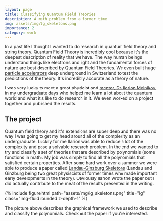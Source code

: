 ```yaml
---
layout: page
title: Classifying Quantum Field Theories
description: A math problem from a former time
img: assets/img/lg_skeletons.png
importance: 2
category: work
---
```


In a past life I thought I wanted to do research in quantum field theory and string theory. Quantum Field Theory
is incredibly cool because it's the deepest description of reality that we have. The way human beings understand
things like electrons and light and the fundamental forces of nature are best described by Quantum Field Theories.
We even built huge [particle accelerators](https://en.wikipedia.org/wiki/CERN) deep underground in Switzerland to 
test the predictions of the theory. It's incredibly accurate as a theory of nature. 

I was very lucky to meet a great physicist and [mentor, Dr. Ilarion Melnikov,](https://www.jmu.edu/physics/people/all-people/melnikov-ilarion.shtml) 
in my undergraduate days who helped me learn a lot about the quantum world and what it's like to do research in it. 
We even worked on a project together and published the results. 


## The project

Quantum field theory and it's extensions are super deep and there was no way I was going to get my head around all of
the complexity as an undergraduate.
Luckily for me Ilarion was able to reduce a lot of the complexity and pose a solvable research problem. In the end we 
wanted to try and classify a set of theories that are described by polynomials (some functions in math). My job was simply 
to find all the polynomials that satisfied certain properties.
After some hard work over a summer we were able to produce a paper called 
[Landau-Ginzburg Skeletons](https://link.springer.com/article/10.1007/JHEP05(2017)050) (Landau and Ginzburg being two
great physiscists of former times who made important early developments in the theory). Obviously Ilarion wrote the paper but
I did actually contribute to the meat of the results presented in the writing.

{% include figure.html path="assets/img/lg_skeletons.png" title="lg" class="img-fluid rounded z-depth-1" %}

The picture above describes the graphical framework we used to describe and classify the polynomials. Check out the
paper if you're interested.